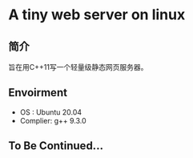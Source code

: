 # A tiny web server on linux

## 简介

旨在用C++11写一个轻量级静态网页服务器。


## Envoirment
+ OS : Ubuntu 20.04
+ Complier: g++ 9.3.0

## To Be Continued...